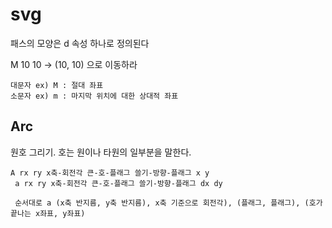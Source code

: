 # svg

패스의 모양은 d 속성 하나로 정의된다

M 10 10 -> (10, 10) 으로 이동하라

```
대문자 ex) M : 절대 좌표
소문자 ex) m : 마지막 위치에 대한 상대적 좌표
```

## Arc

원호 그리기. 호는 원이나 타원의 일부분을 말한다.

```
A rx ry x축-회전각 큰-호-플래그 쓸기-방향-플래그 x y
 a rx ry x축-회전각 큰-호-플래그 쓸기-방향-플래그 dx dy

 순서대로 a (x축 반지름, y축 반지름), x축 기준으로 회전각), (플래그, 플래그), (호가 끝나는 x좌표, y좌표)
```
